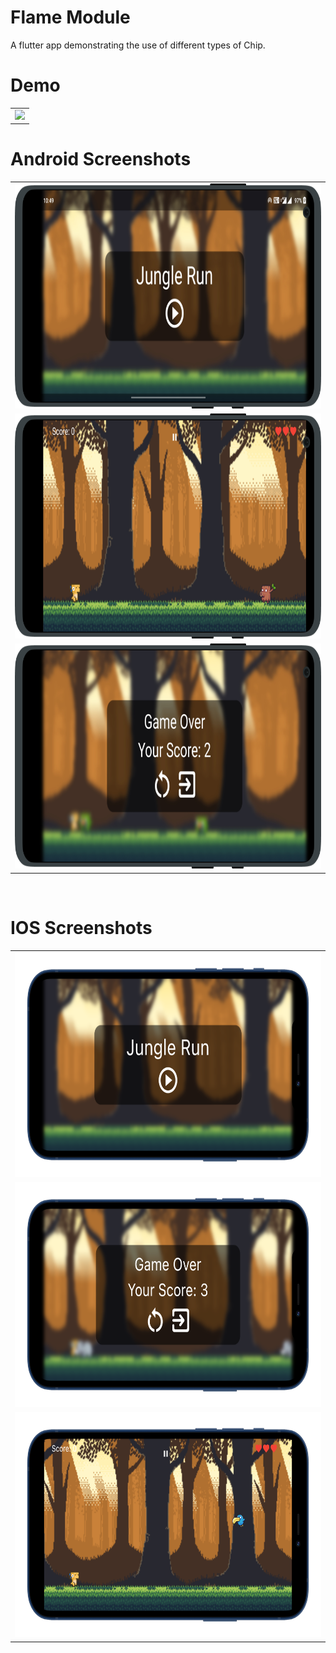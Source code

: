 # Flame Module

A flutter app demonstrating the use of different types of Chip.


# Demo
  <table>
  <tr>
  <td><img src="https://github.com/MarvelApps-Flutter/flame_demo/blob/master/working_demo/flame_module.gif" height="480px"></td>
    </tr>
  </table>

# Android Screenshots

<table>
  <tr>
    <td><img src="https://github.com/MarvelApps-Flutter/flame_demo/blob/master/screenshots/android/android1.png" height="360px"></td></tr>
    <tr>
    <td><img src="https://github.com/MarvelApps-Flutter/flame_demo/blob/master/screenshots/android/android2.png" height="360px"></td></tr>
    <tr>
    <td><img src="https://github.com/MarvelApps-Flutter/flame_demo/blob/master/screenshots/android/android3.png" height="360px"></td></tr>
 </table>
 
 


</br>

# IOS Screenshots

<table>
  <tr>
    <td><img src="https://github.com/MarvelApps-Flutter/flame_demo/blob/master/screenshots/ios/ios1.png" height="360px"></td></tr>
    <tr>
    <td><img src="https://github.com/MarvelApps-Flutter/flame_demo/blob/master/screenshots/ios/ios2.png" height="360px"></td></tr>
    <tr>
    <td><img src="https://github.com/MarvelApps-Flutter/flame_demo/blob/master/screenshots/ios/ios3.png" height="360px"></td></tr>
 </table>
 




